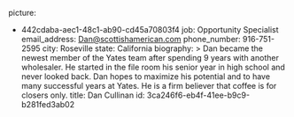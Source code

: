picture:
  - 442cdaba-aec1-48c1-ab90-cd45a70803f4
job: Opportunity Specialist
email_address: Dan@scottishamerican.com
phone_number: 916-751-2595
city: Roseville
state: California
biography: >
  Dan became the newest member of the Yates team after spending 9 years with another wholesaler. He
  started in the file room his senior year in high school and never looked back. Dan hopes to maximize
  his potential and to have many successful years at Yates. He is a firm believer that coffee is for
  closers only.
title: Dan Cullinan
id: 3ca246f6-eb4f-41ee-b9c9-b281fed3ab02
